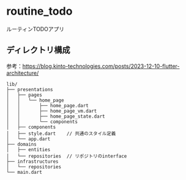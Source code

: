 # routine_todo

ルーティンTODOアプリ

## ディレクトリ構成
参考：https://blog.kinto-technologies.com/posts/2023-12-10-flutter-architecture/

```
lib/
├── presentations
│   ├── pages
│   │   └── home_page
│   │       ├── home_page.dart
│   │       ├── home_page_vm.dart
│   │       ├── home_page_state.dart
│   │       └── components
│   ├── components
│   ├── style.dart    // 共通のスタイル定義
│   └── app.dart
├── domains
│   ├── entities
│   └── repositories  // リポジトリのinterface
├── infrastructures
│   └── repositories
└── main.dart
```
